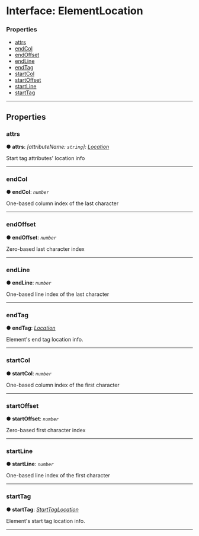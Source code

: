 # Interface: ElementLocation

### Properties

* [attrs](#attrs)
* [endCol](#endcol)
* [endOffset](#endoffset)
* [endLine](#endline)
* [endTag](#endtag)
* [startCol](#startcol)
* [startOffset](#startoffset)
* [startLine](#startline)
* [startTag](#starttag)

---

## Properties

<a id="attrs"></a>

###  attrs

**● attrs**: *\[attributeName: `string`\]:&nbsp;[Location](location.md)*

Start tag attributes' location info

___
<a id="endcol"></a>

###  endCol

**● endCol**: *`number`*

One-based column index of the last character

___
<a id="endoffset"></a>

###  endOffset

**● endOffset**: *`number`*

Zero-based last character index

___
<a id="endline"></a>

###  endLine

**● endLine**: *`number`*

One-based line index of the last character

___
<a id="endtag"></a>

###  endTag

**● endTag**: *[Location](location.md)*

Element's end tag location info.

___
<a id="startcol"></a>

###  startCol

**● startCol**: *`number`*

One-based column index of the first character

___
<a id="startoffset"></a>

###  startOffset

**● startOffset**: *`number`*

Zero-based first character index

___
<a id="startline"></a>

###  startLine

**● startLine**: *`number`*

One-based line index of the first character

___
<a id="starttag"></a>

###  startTag

**● startTag**: *[StartTagLocation](start-tag-location.md)*

Element's start tag location info.

___

